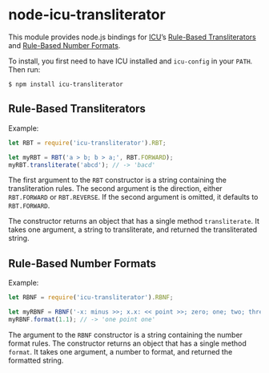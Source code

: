 # node-icu-transliterator

This module provides node.js bindings for [ICU](http://site.icu-project.org/)’s [Rule-Based Transliterators](http://userguide.icu-project.org/transforms/general#TOC-Rule-Based-Transliterators) and [Rule-Based Number Formats](http://userguide.icu-project.org/formatparse/numbers).

To install, you first need to have ICU installed and `icu-config` in your `PATH`. Then run:

```
$ npm install icu-transliterator
```

## Rule-Based Transliterators

Example:

```javascript
let RBT = require('icu-transliterator').RBT;

let myRBT = RBT('a > b; b > a;', RBT.FORWARD);
myRBT.transliterate('abcd'); // -> 'bacd'
```

The first argument to the `RBT` constructor is a string containing the transliteration rules. The second argument is the direction, either `RBT.FORWARD` or `RBT.REVERSE`. If the second argument is omitted, it defaults to `RBT.FORWARD`.

The constructor returns an object that has a single method `transliterate`. It takes one argument, a string to transliterate, and returned the transliterated string.

## Rule-Based Number Formats

Example:

```javascript
let RBNF = require('icu-transliterator').RBNF;

let myRBNF = RBNF('-x: minus >>; x.x: << point >>; zero; one; two; three; four; five; six;     seven; eight; nine; 10: << >>; 100: << >>>; 1000: <<, >>>; 1,000,000: <<, >>>; 1,000,000,000: <<, >>>; 1,000,000,000,000: <<, >>>; 1,000,000,000,000,000: =#,##0=; ');
myRBNF.format(1.1); // -> 'one point one'
```

The argument to the `RBNF` constructor is a string containing the number format rules. The constructor returns an object that has a single method `format`. It takes one argument, a number to format, and returned the formatted string.
